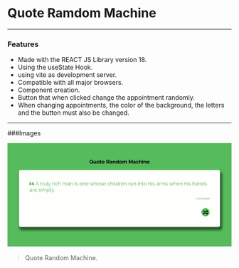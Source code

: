 # Quote Ramdom Machine 
------------
### Features

- Made with the REACT JS Library version 18.
- Using the useState Hook.
- using vite as development server.
- Compatible with all major browsers.
- Component creation.
- Button that when clicked change the appointment randomly.
- When changing appointments, the color of the background, the letters and the button must also be changed.
------------

###Images


![](https://github.com/radhamesc-capellan/Academlo_Quote_Random_Machine/blob/master/src/assets/quote_machine.gif)

> Quote Random Machine.
